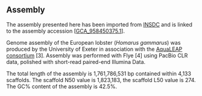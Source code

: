 **Assembly**
--------

The assembly presented here has been imported from [INSDC](http://www.insdc.org) and is linked to the assembly accession [[GCA\_958450375.1](http://www.ebi.ac.uk/ena/data/view/GCA_958450375.1)].

Genome assembly of the European lobster (*Homarus gammarus*) was produced by the University of Exeter in association with the [AquaLEAP consortium](https://gtr.ukri.org/projects?ref=BB%2FS004343%2F1) [3]. Assembly was performed with Flye [4] using PacBio CLR data, polished with short-read paired-end Illumina Data.

The total length of the assembly is 1,761,786,531 bp contained within 4,133 scaffolds.
The scaffold N50 value is 1,823,183, the scaffold L50 value is 274.
The GC% content of the assembly is 42.5%.
